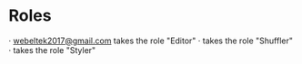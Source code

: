 # Roles

· webeltek2017@gmail.com takes the role "Editor"
·  takes the role "Shuffler"
·  takes the role "Styler"
